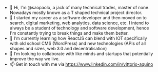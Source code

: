 - 👋 Hi, I’m @saopaolo, a jack of many technical trades, master of none.  Nowadays mostly known as a T shaped technical project director.
- 👀 I started my career as a software developer and then moved on to search, digital marketing, web analytics, data science, etc.  I intend to always be a student of technology and software development, hence I'm constantly trying to break things and make them better.
- 🌱 I’m currently learning how ReactJS can blend with IOT specifically with old school CMS (WordPress) and new technologies (APIs of all shapes and sizes, web 3.0 and decentralisation)
- 💞️ I’m looking to collaborate with like minds and startups that potentially improve the way we live. 
- 📫 Get in touch with me via https://www.linkedin.com/in/vittorio-aquino

<!---
saopaolo/saopaolo is a ✨ special ✨ repository because its `README.md` (this file) appears on your GitHub profile.
You can click the Preview link to take a look at your changes.
--->
